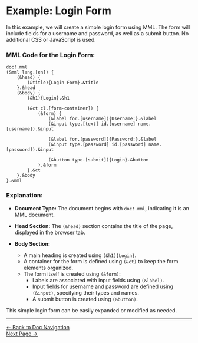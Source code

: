 # Example: Login Form

In this example, we will create a simple login form using MML. The form will include fields for a username and password, as well as a submit button. No additional CSS or JavaScript is used.

### MML Code for the Login Form:

```mml
doc!.mml
(&mml lang.[en]) {
    (&head) {
        (&title){Login Form}.&title
    }.&head
    (&body) {
        (&h1){Login}.&h1
        
        (&ct cl.[form-container]) {
            (&form) {
                (&label for.[username]){Username:}.&label
                (&input type.[text] id.[username] name.[username]).&input
                
                (&label for.[password]){Password:}.&label
                (&input type.[password] id.[password] name.[password]).&input
                
                (&button type.[submit]){Login}.&button
            }.&form
        }.&ct
    }.&body
}.&mml
```

### Explanation:

- **Document Type:** The document begins with `doc!.mml`, indicating it is an MML document.
  
- **Head Section:** The `(&head)` section contains the title of the page, displayed in the browser tab.

- **Body Section:**
  - A main heading is created using `(&h1){Login}`.
  - A container for the form is defined using `(&ct)` to keep the form elements organized.
  - The form itself is created using `(&form)`:
    - Labels are associated with input fields using `(&label)`.
    - Input fields for username and password are defined using `(&input)`, specifying their types and names.
    - A submit button is created using `(&button)`.

This simple login form can be easily expanded or modified as needed.

---

[<- Back to Doc Navigation](./doc_nav.md)
<br>
[Next Page ->](./ex_empty_page.md)
